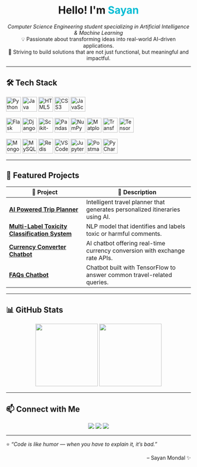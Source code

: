 <!-- HEADER -->
<h1 align="center">Hello! I'm <span style="color:#00bcd4;">Sayan</span></h1>

<p align="center">
  <em>Computer Science Engineering student specializing in Artificial Intelligence & Machine Learning</em><br>
  💡 Passionate about transforming ideas into real-world AI-driven applications.<br>
  🚀 Striving to build solutions that are not just functional, but meaningful and impactful.
</p>

---

## 🛠️ Tech Stack

<p>
  <img src="https://cdn.jsdelivr.net/gh/devicons/devicon/icons/python/python-original.svg" height="40" alt="Python" />
  <img src="https://cdn.jsdelivr.net/gh/devicons/devicon/icons/java/java-original.svg" height="40" alt="Java" />

  <img src="https://cdn.jsdelivr.net/gh/devicons/devicon/icons/html5/html5-original.svg" height="40" alt="HTML5" />
  <img src="https://cdn.jsdelivr.net/gh/devicons/devicon/icons/css3/css3-original.svg" height="40" alt="CSS3" />
  <img src="https://cdn.jsdelivr.net/gh/devicons/devicon/icons/javascript/javascript-original.svg" height="40" alt="JavaScript" />

</p>
<p>
  <img src="https://cdn.jsdelivr.net/gh/devicons/devicon/icons/flask/flask-original.svg" height="40" alt="Flask" />
  <img src="https://cdn.jsdelivr.net/gh/devicons/devicon/icons/django/django-plain.svg" height="40" alt="Django" />
  <img src="https://cdn.jsdelivr.net/gh/devicons/devicon/icons/scikitlearn/scikitlearn-original.svg" height="40" alt="Scikit-learn" />
  <img src="https://cdn.jsdelivr.net/gh/devicons/devicon/icons/pandas/pandas-original.svg" height="40" alt="Pandas" />
  <img src="https://cdn.jsdelivr.net/gh/devicons/devicon/icons/numpy/numpy-original.svg" height="40" alt="NumPy" />
  <img src="https://upload.wikimedia.org/wikipedia/commons/8/84/Matplotlib_icon.svg" height="40" alt="Matplotlib" />
  <img src="https://huggingface.co/front/assets/huggingface_logo-noborder.svg" height="40" alt="Transformers" />
  <img src="https://cdn.jsdelivr.net/gh/devicons/devicon/icons/tensorflow/tensorflow-original.svg" height="40" alt="TensorFlow" />
</p>
<p>
  <img src="https://cdn.jsdelivr.net/gh/devicons/devicon/icons/mongodb/mongodb-original.svg" height="40" alt="MongoDB" />
  <img src="https://cdn.jsdelivr.net/gh/devicons/devicon/icons/mysql/mysql-original.svg" height="40" alt="MySQL" />
  <img src="https://cdn.jsdelivr.net/gh/devicons/devicon/icons/redis/redis-original.svg" height="40" alt="Redis" />

  <img src="https://cdn.jsdelivr.net/gh/devicons/devicon/icons/vscode/vscode-original.svg" height="40" alt="VS Code" />
  <img src="https://cdn.jsdelivr.net/gh/devicons/devicon/icons/jupyter/jupyter-original.svg" height="40" alt="Jupyter Notebook" />
  <img src="https://www.vectorlogo.zone/logos/getpostman/getpostman-icon.svg" height="40" alt="Postman" />
  <img src="https://cdn.jsdelivr.net/gh/devicons/devicon/icons/pycharm/pycharm-original.svg" height="40" alt="PyCharm" />
</p>

---

## 🧠 Featured Projects

| 🧩 Project | 📝 Description |
|------------|----------------|
| [**AI Powered Trip Planner**](https://github.com/Sayan-Mondal2022/travAi.git) | Intelligent travel planner that generates personalized itineraries using AI. |
| [**Multi-Label Toxicity Classification System**](https://github.com/Sayan-Mondal2022/comment_toxicity_classifier.git) | NLP model that identifies and labels toxic or harmful comments. |
| [**Currency Converter Chatbot**](https://github.com/Sayan-Mondal2022/currency_converter.git) | AI chatbot offering real-time currency conversion with exchange rate APIs. |
| [**FAQs Chatbot**](https://github.com/Sayan-Mondal2022/faqs_chatbot.git) | Chatbot built with TensorFlow to answer common travel-related queries. |

---

## 📊 GitHub Stats

<p align="center">
  <img src="https://github-readme-streak-stats.herokuapp.com/?user=sayan-mondal2022&theme=tokyonight" height="170"/>
  <img src="https://github-readme-stats.vercel.app/api/top-langs/?username=sayan-mondal2022&layout=compact&theme=tokyonight" height="170"/>
</p>

---

## 📫 Connect with Me

<p align="center">
  <a href="https://linkedin.com/in/sayan-sm"><img src="https://img.shields.io/badge/LinkedIn-0A66C2?style=for-the-badge&logo=linkedin&logoColor=white"/></a>
  <a href="mailto:sayan.sm2024@gmail.com"><img src="https://img.shields.io/badge/Email-D14836?style=for-the-badge&logo=gmail&logoColor=white"/></a>
  <a href="https://github.com/Sayan-Mondal2022"><img src="https://img.shields.io/badge/GitHub-181717?style=for-the-badge&logo=github&logoColor=white"/></a>
</p>

---

⭐ *“Code is like humor — when you have to explain it, it’s bad.”*  
<p align="right">– Sayan Mondal ✨</p>
